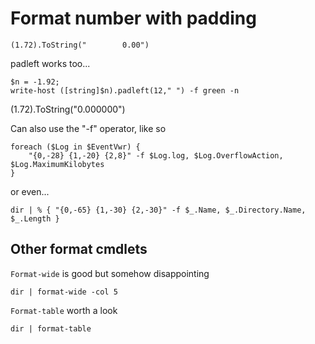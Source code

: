 ﻿# Format number with padding

	(1.72).ToString("        0.00")

padleft works too...

	$n = -1.92;
	write-host ([string]$n).padleft(12," ") -f green -n


(1.72).ToString("0.000000")

Can also use the "-f" operator, like so

	foreach ($Log in $EventVwr) {
		"{0,-28} {1,-20} {2,8}" -f $Log.log, $Log.OverflowAction, $Log.MaximumKilobytes
	}

or even...


	dir | % { "{0,-65} {1,-30} {2,-30}" -f $_.Name, $_.Directory.Name, $_.Length }


## Other format cmdlets

`Format-wide` is good but somehow disappointing

	dir | format-wide -col 5

`Format-table` worth a look

	dir | format-table

